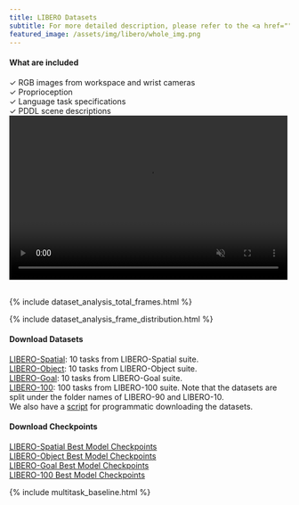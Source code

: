 ```yaml
---
title: LIBERO Datasets
subtitle: For more detailed description, please refer to the <a href="">LIBERO documentation</a>
featured_image: /assets/img/libero/whole_img.png
---
```


#### What are included

<div class="row justify-content-center align-items-center">
    <div class="col">
    &#10003; RGB images from workspace and wrist cameras<br>
    &#10003; Proprioception<br>
    &#10003; Language task specifications<br>
    &#10003; PDDL scene descriptions<br>
    </div>
    <!-- <div class="info info-horizontal bg-default" style=" background-color: #555!important">
        <div class="description pl-4">
        <h4 class="title text-warning">LIBERO</h4>
        <a href="" class="text-warning">[LIBERO codebase]</a>
        <p class="description opacity-8">
            <h6 class="display-7 text-white">
            <li>Procedural generation pipeline from human activity datasets</li>
            <li>130 tasks</li>
            <li>65,000 high-quality demonstrations for sample-efficient leanring</li>
            <li>Based on RoboSuite</li>
            </h6>
        </p>
        </div>
    </div> -->
    <div class="col">
    <!-- <video class="page-header-image card-background" autoplay loop muted playsinline poster="{{ page.featured_image | relative_url }}" src="{{ page.featured_video | relative_url }}"></video> -->
    <video class="ml-lg-5" autoplay loop muted playsinline src="{{ '/assets/videos/libero_demonstration_videos.mp4' | relative_url }}" height="295px" width="500px"></video>
    </div>
</div>

<br>

{% include dataset_analysis_total_frames.html %}

{% include dataset_analysis_frame_distribution.html %}


#### Download Datasets
<i class="fa fa-download"></i> [LIBERO-Spatial](https://utexas.box.com/shared/static/04k94hyizn4huhbv5sz4ev9p2h1p6s7f.zip): 10 tasks from LIBERO-Spatial suite.<br>
<i class="fa fa-download"></i> [LIBERO-Object](https://utexas.box.com/shared/static/avkklgeq0e1dgzxz52x488whpu8mgspk.zip): 10 tasks from LIBERO-Object suite.<br>
<i class="fa fa-download"></i> [LIBERO-Goal](https://utexas.box.com/shared/static/iv5e4dos8yy2b212pkzkpxu9wbdgjfeg.zip): 10 tasks from LIBERO-Goal suite.<br>
<i class="fa fa-download"></i> [LIBERO-100](https://utexas.box.com/shared/static/cv73j8zschq8auh9npzt876fdc1akvmk.zip): 100 tasks from LIBERO-100 suite. Note that the datasets are split under the folder names of LIBERO-90 and LIBERO-10.<br>
We also have a [script](https://lifelong-robot-learning.github.io/LIBERO/html/algo_data/datasets.html) for programmatic downloading the datasets.

#### Download Checkpoints
<i class="fa fa-download"></i> [LIBERO-Spatial Best Model Checkpoints]() <br>
<i class="fa fa-download"></i> [LIBERO-Object Best Model Checkpoints]() <br>
<i class="fa fa-download"></i> [LIBERO-Goal Best Model Checkpoints]() <br>
<i class="fa fa-download"></i> [LIBERO-100 Best Model Checkpoints]() <br>


{% include multitask_baseline.html %}